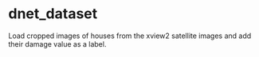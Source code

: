# dnet_dataset
Load cropped images of houses from the xview2 satellite images and add their damage value as a label.
